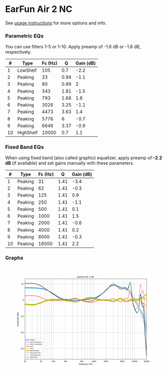 # EarFun Air 2 NC
See [usage instructions](https://github.com/jaakkopasanen/AutoEq#usage) for more options and info.

### Parametric EQs
You can use filters 1-5 or 1-10. Apply preamp of -1.8 dB or -1.8 dB, respectively.

|   # | Type      |   Fc (Hz) |    Q |   Gain (dB) |
|-----|-----------|-----------|------|-------------|
|   1 | LowShelf  |       105 | 0.7  |        -2.2 |
|   2 | Peaking   |        33 | 0.94 |        -1.1 |
|   3 | Peaking   |        80 | 0.88 |         2   |
|   4 | Peaking   |       343 | 1.81 |        -1.5 |
|   5 | Peaking   |       793 | 1.68 |         1.8 |
|   6 | Peaking   |      3026 | 3.25 |        -1.1 |
|   7 | Peaking   |      4473 | 3.63 |         1.4 |
|   8 | Peaking   |      5776 | 6    |        -0.7 |
|   9 | Peaking   |      6646 | 3.37 |        -0.9 |
|  10 | HighShelf |     10000 | 0.7  |         1.1 |

### Fixed Band EQs
When using fixed band (also called graphic) equalizer, apply preamp of **-2.2 dB** (if available) and set gains manually with these parameters.

|   # | Type    |   Fc (Hz) |    Q |   Gain (dB) |
|-----|---------|-----------|------|-------------|
|   1 | Peaking |        31 | 1.41 |        -3.4 |
|   2 | Peaking |        62 | 1.41 |        -0.3 |
|   3 | Peaking |       125 | 1.41 |         0.9 |
|   4 | Peaking |       250 | 1.41 |        -1.1 |
|   5 | Peaking |       500 | 1.41 |         0.1 |
|   6 | Peaking |      1000 | 1.41 |         1.5 |
|   7 | Peaking |      2000 | 1.41 |        -0.6 |
|   8 | Peaking |      4000 | 1.41 |         0.2 |
|   9 | Peaking |      8000 | 1.41 |        -0.3 |
|  10 | Peaking |     16000 | 1.41 |         2.2 |

### Graphs
![](./EarFun%20Air%202%20NC.png)
